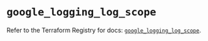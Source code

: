 # `google_logging_log_scope`

Refer to the Terraform Registry for docs: [`google_logging_log_scope`](https://registry.terraform.io/providers/hashicorp/google/6.44.0/docs/resources/logging_log_scope).
